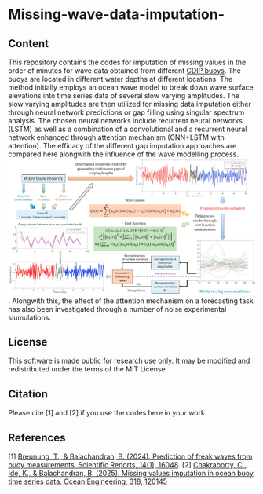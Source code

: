# Missing-wave-data-imputation-

## Content
This repository contains the codes for imputation of missing values in the order of minutes for wave data obtained from different [CDIP buoys](https://cdip.ucsd.edu/). The buoys are located in different water depths at different locations. The method initially employs an ocean wave model to break down wave surface elevations into time series data of several slow varying amplitudes. 
The slow varying amplitudes are then utilized for missing data imputation either through neural network predictions or gap filling using singular spectrum analysis. The chosen neural networks include recurrent neural networks (LSTM) as well as a combination of a convolutional and a recurrent neural network enhanced through attention mechanism (CNN+LSTM with attention). 
The efficacy of the different gap imputation approaches are compared here alongwith the influence of the wave modelling process.![An overview of the gap filling process is represented here](https://github.com/SamarpanChakraborty97/Missing-wave-data-imputation-/blob/main/image_overview.jpg).
Alongwith this, the effect of the attention mechanism on a forecasting task has also been investigated through a number of noise experimental siumulations.

## License
This software is made public for research use only. It may be modified and redistributed under the terms of the MIT License.

## Citation
Please cite [1] and [2] if you use the codes here in your work.

## References
[1] [Breunung, T., & Balachandran, B. (2024). Prediction of freak waves from buoy measurements. Scientific Reports, 14(1), 16048](https://doi.org/10.1038/s41598-024-66315-3).
[2] [Chakraborty, C., Ide, K., & Balachandran, B. (2025). Missing values imputation in ocean buoy time series data. Ocean Engineering, 318, 120145](https://www.sciencedirect.com/science/article/pii/S0029801824034838)

